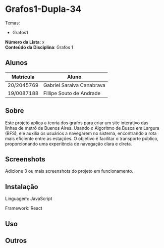 # Grafos1-Dupla-34

Temas:
 - Grafos1

**Número da Lista**: x<br>
**Conteúdo da Disciplina**: Grafos 1<br>

## Alunos
|Matrícula | Aluno |
| -- | -- |
| 20/2045769  |  Gabriel Saraiva Canabrava|
| 19/0087188  |  Fillipe Souto de Andrade |

## Sobre 

Este projeto aplica a teoria dos grafos para criar um site interativo das linhas de metrô de Buenos Aires. Usando o Algoritmo de Busca em Largura (BFS), ele auxilia os usuários a navegarem no sistema, encontrando a rota mais eficiente entre as estações. O objetivo é facilitar o transporte público, proporcionando uma experiência de navegação clara e direta.

## Screenshots
Adicione 3 ou mais screenshots do projeto em funcionamento.

## Instalação 
Linguagem: JavaScript

Framework: React

## Uso 

## Outros 

